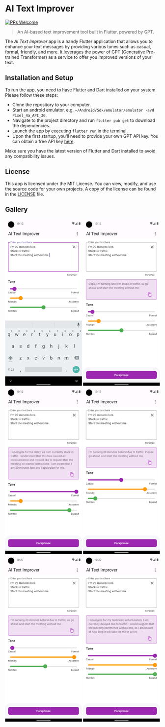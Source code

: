 # AI Text Improver

[![PRs Welcome](https://img.shields.io/badge/PRs-welcome-brightgreen.svg?style=shields)](http://makeapullrequest.com)

> An AI-based text improvement tool built in Flutter, powered by GPT.

The _AI Text Improver_ app is a handy Flutter application that allows you to enhance your text messages by providing various tones such as casual, formal, friendly, and more. It leverages the power of GPT (Generative Pre-trained Transformer) as a service to offer you improved versions of your text.

## Installation and Setup

To run the app, you need to have Flutter and Dart installed on your system. Please follow these steps:

* Clone the repository to your computer.
* Start an android emulator, e.g. `~/Android/Sdk/emulator/emulator -avd Pixel_4a_API_30`.
* Navigate to the project directory and run `flutter pub get` to download the dependencies.
* Launch the app by executing `flutter run` in the terminal.
* Upon the first startup, you'll need to provide your own GPT API key. You can obtain a free API key [here](https://beta.openai.com/).

Make sure you have the latest version of Flutter and Dart installed to avoid any compatibility issues.

## License

This app is licensed under the MIT License. You can view, modify, and use the source code for your own projects. A copy of the license can be found in the [LICENSE](LICENSE) file.

## Gallery

<p float="left">
    <kbd><img src="images/0.png" width="250" /></kbd>
    <kbd><img src="images/1.png" width="250" /></kbd>
    <kbd><img src="images/2.png" width="250" /></kbd>
    <kbd><img src="images/3.png" width="250" /></kbd>
    <kbd><img src="images/4.png" width="250" /></kbd>
    <kbd><img src="images/5.png" width="250" /></kbd>
</p>

